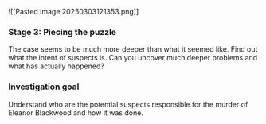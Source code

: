![[Pasted image 20250303121353.png]]
### **Stage 3: Piecing the puzzle**

The case seems to be much more deeper than what it seemed like. Find out what the intent of suspects is. Can you uncover much deeper problems and what has actually happened?
### **Investigation goal**
Understand who are the potential suspects responsible for the murder of Eleanor Blackwood and how it was done.
